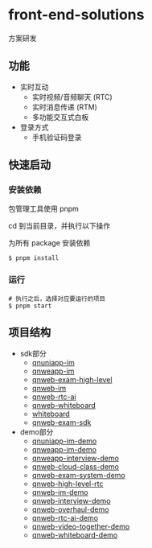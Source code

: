 # front-end-solutions

方案研发

## 功能

* 实时互动
    * 实时视频/音频聊天 (RTC)
    * 实时消息传递 (RTM)
    * 多功能交互式白板
* 登录方式
    * 手机验证码登录

## 快速启动

### 安装依赖

包管理工具使用 pnpm

cd 到当前目录，并执行以下操作

为所有 package 安装依赖

```shell
$ pnpm install
```

### 运行

```shell
# 执行之后，选择对应要运行的项目
$ pnpm start
```

## 项目结构

* sdk部分
  * [qnuniapp-im](./packages/qnuniapp-im/README.md)
  * [qnweapp-im](./packages/qnweapp-im/README.md)
  * [qnweb-exam-high-level](./packages/qnweb-exam-high-level/README.md)
  * [qnweb-im](./packages/qnweb-im/README.md)
  * [qnweb-rtc-ai](./packages/qnweb-rtc-ai/README.md)
  * [qnweb-whiteboard](./packages/qnweb-whiteboard/README.md)
  * [whiteboard](./packages/whiteboard/README.md)
  * [qnweb-exam-sdk](./packages/qnweb-exam-sdk/README.md)
* demo部分
  * [qnuniapp-im-demo](./packages/qnuniapp-im-demo/README.md)
  * [qnweapp-im-demo](./packages/qnweapp-im-demo/README.md)
  * [qnweapp-interview-demo](./packages/qnweapp-interview-demo/README.md) 
  * [qnweb-cloud-class-demo](./packages/qnweb-cloud-class-demo/README.md) 
  * [qnweb-exam-system-demo](./packages/qnweb-exam-system-demo/README.md) 
  * [qnweb-high-level-rtc](./packages/qnweb-high-level-rtc/README.md) 
  * [qnweb-im-demo](./packages/qnweb-im-demo/README.md) 
  * [qnweb-interview-demo](./packages/qnweb-interview-demo/README.md) 
  * [qnweb-overhaul-demo](./packages/qnweb-overhaul-demo/README.md) 
  * [qnweb-rtc-ai-demo](./packages/qnweb-rtc-ai-demo/README.md) 
  * [qnweb-video-together-demo](./packages/qnweb-video-together-demo/README.md) 
  * [qnweb-whiteboard-demo](./packages/qnweb-whiteboard-demo/README.md) 
